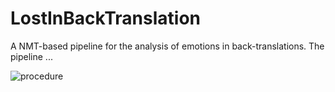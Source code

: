 # LostInBackTranslation

A NMT-based pipeline for the analysis of emotions in back-translations. The pipeline ...

![procedure](https://user-images.githubusercontent.com/60070888/95168635-e6ef9980-07b1-11eb-8357-ecd258f458a0.png)
